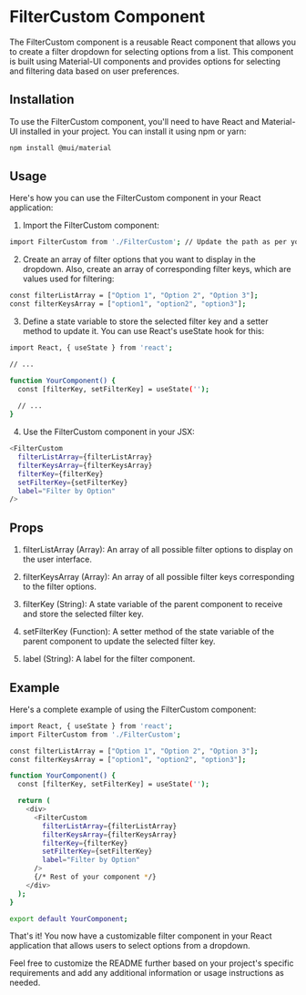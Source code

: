 # FilterCustom Component
The FilterCustom component is a reusable React component that allows you to create a filter dropdown for selecting options from a list. This component is built using Material-UI components and provides options for selecting and filtering data based on user preferences.

## Installation
To use the FilterCustom component, you'll need to have React and Material-UI installed in your project. You can install it using npm or yarn:
```bash
npm install @mui/material
```

## Usage
Here's how you can use the FilterCustom component in your React application:
1. Import the FilterCustom component:
```bash
import FilterCustom from './FilterCustom'; // Update the path as per your project structure
```
2. Create an array of filter options that you want to display in the dropdown. Also, create an array of corresponding filter keys, which are values used for filtering:
```bash
const filterListArray = ["Option 1", "Option 2", "Option 3"];
const filterKeysArray = ["option1", "option2", "option3"];
```
3. Define a state variable to store the selected filter key and a setter method to update it. You can use React's useState hook for this:
```bash
import React, { useState } from 'react';

// ...

function YourComponent() {
  const [filterKey, setFilterKey] = useState('');
  
  // ...
}
```
4. Use the FilterCustom component in your JSX:
```bash
<FilterCustom
  filterListArray={filterListArray}
  filterKeysArray={filterKeysArray}
  filterKey={filterKey}
  setFilterKey={setFilterKey}
  label="Filter by Option"
/>
```
## Props
1. filterListArray (Array): An array of all possible filter options to display on the user interface.

2. filterKeysArray (Array): An array of all possible filter keys corresponding to the filter options.

3. filterKey (String): A state variable of the parent component to receive and store the selected filter key.

4. setFilterKey (Function): A setter method of the state variable of the parent component to update the selected filter key.

5. label (String): A label for the filter component.

## Example
Here's a complete example of using the FilterCustom component:
```bash
import React, { useState } from 'react';
import FilterCustom from './FilterCustom';

const filterListArray = ["Option 1", "Option 2", "Option 3"];
const filterKeysArray = ["option1", "option2", "option3"];

function YourComponent() {
  const [filterKey, setFilterKey] = useState('');

  return (
    <div>
      <FilterCustom
        filterListArray={filterListArray}
        filterKeysArray={filterKeysArray}
        filterKey={filterKey}
        setFilterKey={setFilterKey}
        label="Filter by Option"
      />
      {/* Rest of your component */}
    </div>
  );
}

export default YourComponent;
```

That's it! You now have a customizable filter component in your React application that allows users to select options from a dropdown.



Feel free to customize the README further based on your project's specific requirements and add any additional information or usage instructions as needed.
